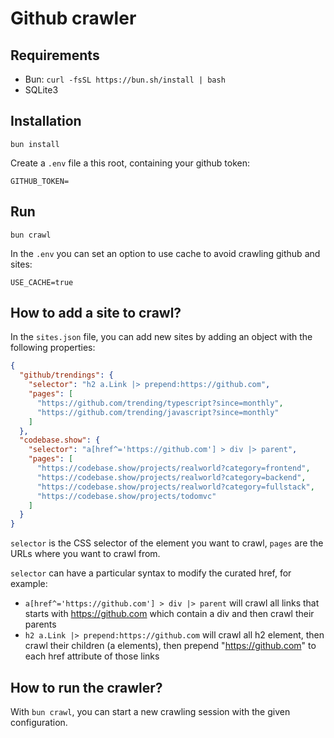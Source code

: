 # Github crawler

## Requirements

- Bun: `curl -fsSL https://bun.sh/install | bash`
- SQLite3

## Installation

```
bun install
```

Create a `.env` file a this root, containing your github token:

```
GITHUB_TOKEN=
```

## Run

```
bun crawl
```

In the `.env` you can set an option to use cache to avoid crawling github and sites:

```
USE_CACHE=true
```

## How to add a site to crawl?

In the `sites.json` file, you can add new sites by adding an object with the following properties:

```json
{
  "github/trendings": {
    "selector": "h2 a.Link |> prepend:https://github.com",
    "pages": [
      "https://github.com/trending/typescript?since=monthly",
      "https://github.com/trending/javascript?since=monthly"
    ]
  },
  "codebase.show": {
    "selector": "a[href^='https://github.com'] > div |> parent",
    "pages": [
      "https://codebase.show/projects/realworld?category=frontend",
      "https://codebase.show/projects/realworld?category=backend",
      "https://codebase.show/projects/realworld?category=fullstack",
      "https://codebase.show/projects/todomvc"
    ]
  }
}
```

`selector` is the CSS selector of the element you want to crawl, `pages` are the URLs where you want to crawl from.

`selector` can have a particular syntax to modify the curated href, for example:

- `a[href^='https://github.com'] > div |> parent` will crawl all links that starts with https://github.com which contain a div and then crawl their parents
- `h2 a.Link |> prepend:https://github.com` will crawl all h2 element, then crawl their children (a elements), then prepend "https://github.com" to each href attribute of those links

## How to run the crawler?

With `bun crawl`, you can start a new crawling session with the given configuration.
